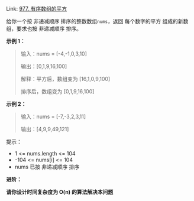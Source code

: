 Link: [977. 有序数组的平方](https://leetcode.cn/problems/squares-of-a-sorted-array/)



给你一个按 非递减顺序 排序的整数数组`nums`，返回 每个数字的平方 组成的新数组，要求也按 非递减顺序 排序。

 

**示例 1：**

> 输入：nums = [-4,-1,0,3,10]
>
> 
>
> 输出：[0,1,9,16,100]
>
> 
>
> 解释：平方后，数组变为 [16,1,0,9,100]
>
> 
>
> 排序后，数组变为 [0,1,9,16,100]



**示例 2：**

> 输入：nums = [-7,-3,2,3,11]
>
> 
>
> 输出：[4,9,9,49,121]


提示：

- 1 <= nums.length <= 104
- -104 <= nums[i] <= 104
- nums 已按 非递减顺序 排序



**进阶：**

**请你设计时间复杂度为 O(n) 的算法解决本问题**